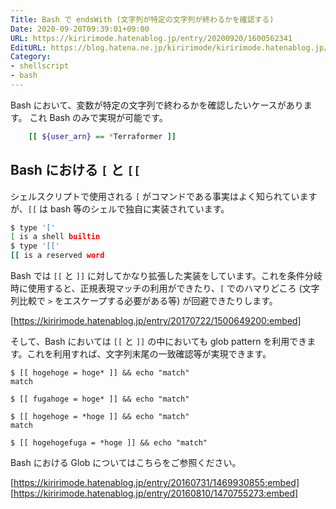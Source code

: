 ```yaml
---
Title: Bash で endsWith (文字列が特定の文字列が終わるかを確認する)
Date: 2020-09-20T09:39:01+09:00
URL: https://kiririmode.hatenablog.jp/entry/20200920/1600562341
EditURL: https://blog.hatena.ne.jp/kiririmode/kiririmode.hatenablog.jp/atom/entry/26006613630003755
Category:
- shellscript
- bash
---
```


Bash において、変数が特定の文字列で終わるかを確認したいケースがあります。
これ Bash のみで実現が可能です。

```sh
    [[ ${user_arn} == *Terraformer ]]
```

## Bash における `[` と `[[`

シェルスクリプトで使用される `[` がコマンドである事実はよく知られていますが、`[[` は bash 等のシェルで独自に実装されています。

```sh
$ type '['
[ is a shell builtin
$ type '[['
[[ is a reserved word
```

Bash では `[[` と `]]` に対してかなり拡張した実装をしています。これを条件分岐時に使用すると、正規表現マッチの利用ができたり、`[` でのハマりどころ (文字列比較で `>` をエスケープする必要がある等) が回避できたりします。

[https://kiririmode.hatenablog.jp/entry/20170722/1500649200:embed]

そして、Bash においては `[[` と `]]` の中においても glob pattern を利用できます。これを利用すれば、文字列末尾の一致確認等が実現できます。

```shell
$ [[ hogehoge = hoge* ]] && echo "match"
match

$ [[ fugahoge = hoge* ]] && echo "match"

$ [[ hogehoge = *hoge ]] && echo "match"
match

$ [[ hogehogefuga = *hoge ]] && echo "match"

```

Bash における Glob についてはこちらをご参照ください。

[https://kiririmode.hatenablog.jp/entry/20160731/1469930855:embed]
[https://kiririmode.hatenablog.jp/entry/20160810/1470755273:embed]
